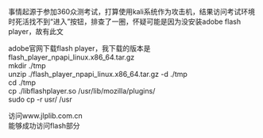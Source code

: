 事情起源于参加360众测考试，打算使用kali系统作为攻击机，结果访问考试环境时死活找不到“进入”按钮，排查了一圈，怀疑可能是因为没安装adobe flash player，故有此文

adobe官网下载flash player，我下载的版本是flash_player_npapi_linux.x86_64.tar.gz  
mkdir ./tmp  
unzip ./flash_player_npapi_linux.x86_64.tar.gz -d ./tmp  
cd ./tmp  
cp ./libflashplayer.so /usr/lib/mozilla/plugins/  
sudo cp -r usr/ /usr

访问www.jlplib.com.cn  
能够成功访问flash部分
